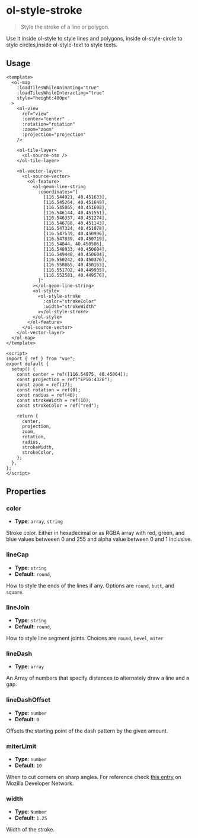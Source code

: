 # ol-style-stroke

> Style the stroke of a line or polygon.

Use it inside ol-style to style lines and polygons, inside ol-style-circle to style circles,inside ol-style-text to style texts.

<script setup>
import LineString from "@demos/LineString.vue"
</script>
<ClientOnly>
<LineString />
</ClientOnly>

## Usage

```vue
<template>
  <ol-map
    :loadTilesWhileAnimating="true"
    :loadTilesWhileInteracting="true"
    style="height:400px"
  >
    <ol-view
      ref="view"
      :center="center"
      :rotation="rotation"
      :zoom="zoom"
      :projection="projection"
    />

    <ol-tile-layer>
      <ol-source-osm />
    </ol-tile-layer>

    <ol-vector-layer>
      <ol-source-vector>
        <ol-feature>
          <ol-geom-line-string
            :coordinates="[
              [116.544921, 40.451633],
              [116.545264, 40.451649],
              [116.545865, 40.451698],
              [116.546144, 40.451551],
              [116.546337, 40.451274],
              [116.546788, 40.451143],
              [116.547324, 40.451078],
              [116.547539, 40.450996],
              [116.547839, 40.450719],
              [116.54844, 40.450506],
              [116.548933, 40.450604],
              [116.549448, 40.450604],
              [116.550242, 40.450376],
              [116.550865, 40.450163],
              [116.551702, 40.449935],
              [116.552581, 40.449576],
            ]"
          ></ol-geom-line-string>
          <ol-style>
            <ol-style-stroke
              :color="strokeColor"
              :width="strokeWidth"
            ></ol-style-stroke>
          </ol-style>
        </ol-feature>
      </ol-source-vector>
    </ol-vector-layer>
  </ol-map>
</template>

<script>
import { ref } from "vue";
export default {
  setup() {
    const center = ref([116.54875, 40.45064]);
    const projection = ref("EPSG:4326");
    const zoom = ref(17);
    const rotation = ref(0);
    const radius = ref(40);
    const strokeWidth = ref(10);
    const strokeColor = ref("red");

    return {
      center,
      projection,
      zoom,
      rotation,
      radius,
      strokeWidth,
      strokeColor,
    };
  },
};
</script>
```

## Properties

### color

- **Type**: `array`, `string`

Stroke color. Either in hexadecimal or as RGBA array with red, green, and blue values betweeen 0 and 255 and alpha value between 0 and 1 inclusive.

### lineCap

- **Type**: `string`
- **Default**: `round`,

How to style the ends of the lines if any. Options are `round`, `butt`, and `square`.

### lineJoin

- **Type**: `string`
- **Default**: `round`,

How to style line segment joints. Choices are `round`, `bevel`, `miter`

### lineDash

- **Type**: `array`

An Array of numbers that specify distances to alternately draw a line and a gap.

### lineDashOffset

- **Type**: `number`
- **Default**: `0`

Offsets the starting point of the dash pattern by the given amount.

### miterLimit

- **Type**: `number`
- **Default**: `10`

When to cut corners on sharp angles. For reference check [this entry](https://developer.mozilla.org/en-US/docs/Web/API/CanvasRenderingContext2D/miterLimit) on Mozilla Developer Network.

### width

- **Type**: `Number`
- **Default**: `1.25`

Width of the stroke.
